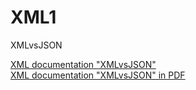 # XML1
XMLvsJSON

[XML documentation "XMLvsJSON"](https://github.com/jylecpnv/XML1/blob/master/XMLvsJSON.md)\
[XML documentation "XMLvsJSON" in PDF](https://github.com/jylecpnv/XML1/blob/master/XMLvsJSON.pdf)